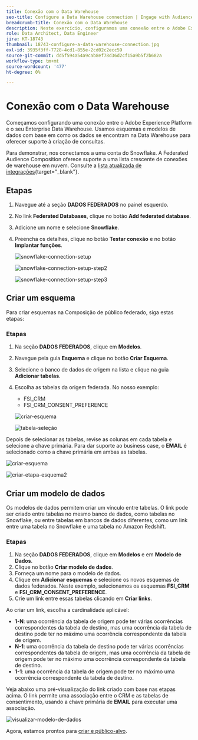 ```yaml
---
title: Conexão com o Data Warehouse
seo-title: Configure a Data Warehouse connection | Engage with Audiences from your Data Warehouse using Federated Audience Composition
breadcrumb-title: Conexão com o Data Warehouse
description: Neste exercício, configuramos uma conexão entre o Adobe Experience Platform e o Data Warehouse corporativo para habilitar a Federated Audience Composition.
role: Data Architect, Data Engineer
jira: KT-18743
thumbnail: 18743-configure-a-data-warehouse-connection.jpg
exl-id: 3935f3ff-7728-4cd1-855e-2cd02c2ecc59
source-git-commit: dd5f594a54a9cab8ef78d36d2cf15a9b5f2b682a
workflow-type: tm+mt
source-wordcount: '477'
ht-degree: 0%

---
```


# Conexão com o Data Warehouse

Começamos configurando uma conexão entre o Adobe Experience Platform e o seu Enterprise Data Warehouse. Usamos esquemas e modelos de dados com base em como os dados se encontram na Data Warehouse para oferecer suporte à criação de consultas.

Para demonstrar, nos conectamos a uma conta do Snowflake. A Federated Audience Composition oferece suporte a uma lista crescente de conexões de warehouse em nuvem. Consulte a [lista atualizada de integrações](https://experienceleague.adobe.com/en/docs/federated-audience-composition/using/start/access-prerequisites){target="_blank"}.

## Etapas

1. Navegue até a seção **DADOS FEDERADOS** no painel esquerdo.
2. No link **Federated Databases**, clique no botão **Add federated database**.
3. Adicione um nome e selecione **Snowflake**.
4. Preencha os detalhes, clique no botão **Testar conexão** e no botão **Implantar funções**.

   ![snowflake-connection-setup](assets/snowflake-connection-setup.png)

   ![snowflake-connection-setup-step2](assets/snowflake-connection-setup-step2.png)

   ![snowflake-connection-setup-step3](assets/snowflake-connection-setup-step3.png)

## Criar um esquema

Para criar esquemas na Composição de público federado, siga estas etapas:

### Etapas

1. Na seção **DADOS FEDERADOS**, clique em **Modelos**.
2. Navegue pela guia **Esquema** e clique no botão **Criar Esquema**.
3. Selecione o banco de dados de origem na lista e clique na guia **Adicionar tabelas**.
4. Escolha as tabelas da origem federada. No nosso exemplo:
   - FSI_CRM
   - FSI_CRM_CONSENT_PREFERENCE

   ![criar-esquema](assets/create-schema.png)

   ![tabela-seleção](assets/select-table.png)

Depois de selecionar as tabelas, revise as colunas em cada tabela e selecione a chave primária. Para dar suporte ao business case, o **EMAIL** é selecionado como a chave primária em ambas as tabelas.

![criar-esquema](assets/create-schema.png)

![criar-etapa-esquema2](assets/create-schema-step2.png)

## Criar um modelo de dados

Os modelos de dados permitem criar um vínculo entre tabelas. O link pode ser criado entre tabelas no mesmo banco de dados, como tabelas no Snowflake, ou entre tabelas em bancos de dados diferentes, como um link entre uma tabela no Snowflake e uma tabela no Amazon Redshift.

### Etapas

1. Na seção **DADOS FEDERADOS**, clique em **Modelos** e em **Modelo de Dados**.
2. Clique no botão **Criar modelo de dados**.
3. Forneça um nome para o modelo de dados.
4. Clique em **Adicionar esquemas** e selecione os novos esquemas de dados federados. Neste exemplo, selecionamos os esquemas **FSI_CRM** e **FSI_CRM_CONSENT_PREFERENCE**.
5. Crie um link entre essas tabelas clicando em **Criar links**.

Ao criar um link, escolha a cardinalidade aplicável:

- **1-N**: uma ocorrência da tabela de origem pode ter várias ocorrências correspondentes da tabela de destino, mas uma ocorrência da tabela de destino pode ter no máximo uma ocorrência correspondente da tabela de origem.
- **N-1**: uma ocorrência da tabela de destino pode ter várias ocorrências correspondentes da tabela de origem, mas uma ocorrência da tabela de origem pode ter no máximo uma ocorrência correspondente da tabela de destino.
- **1-1**: uma ocorrência da tabela de origem pode ter no máximo uma ocorrência correspondente da tabela de destino.

Veja abaixo uma pré-visualização do link criado com base nas etapas acima. O link permite uma associação entre o CRM e as tabelas de consentimento, usando a chave primária de **EMAIL** para executar uma associação.

![visualizar-modelo-de-dados](assets/preview-data-model.png)

Agora, estamos prontos para [criar e público-alvo](create-a-federated-audience.md).
